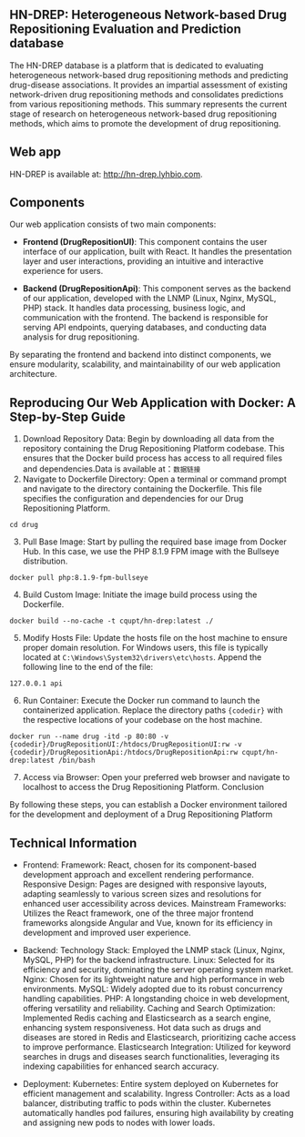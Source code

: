 ## HN-DREP: Heterogeneous Network-based Drug Repositioning Evaluation and Prediction database
The HN-DREP database is a platform that is dedicated to evaluating heterogeneous network-based drug repositioning methods and predicting drug-disease associations. It provides an impartial assessment of existing network-driven drug repositioning methods and consolidates predictions from various repositioning methods. This summary represents the current stage of research on heterogeneous network-based drug repositioning methods, which aims to promote the development of drug repositioning.  
## Web app
HN-DREP is available at: http://hn-drep.lyhbio.com.  
## Components

Our web application consists of two main components:

- **Frontend (DrugRepositionUI)**: This component contains the user interface of our application, built with React. It handles the presentation layer and user interactions, providing an intuitive and interactive experience for users.

- **Backend (DrugRepositionApi)**: This component serves as the backend of our application, developed with the LNMP (Linux, Nginx, MySQL, PHP) stack. It handles data processing, business logic, and communication with the frontend. The backend is responsible for serving API endpoints, querying databases, and conducting data analysis for drug repositioning.

By separating the frontend and backend into distinct components, we ensure modularity, scalability, and maintainability of our web application architecture.

## Reproducing Our Web Application with Docker: A Step-by-Step Guide
1. Download Repository Data: Begin by downloading all data from the repository containing the Drug Repositioning Platform codebase. This ensures that the Docker build process has access to all required files and dependencies.Data is available at：`数据链接`
2. Navigate to Dockerfile Directory: Open a terminal or command prompt and navigate to the directory containing the Dockerfile. This file specifies the configuration and dependencies for our Drug Repositioning Platform.
~~~
cd drug
~~~
3. Pull Base Image: Start by pulling the required base image from Docker Hub. In this case, we use the PHP 8.1.9 FPM image with the Bullseye distribution.
~~~
docker pull php:8.1.9-fpm-bullseye
~~~
4. Build Custom Image: Initiate the image build process using the Dockerfile.
~~~
docker build --no-cache -t cqupt/hn-drep:latest ./
~~~
5. Modify Hosts File: Update the hosts file on the host machine to ensure proper domain resolution. For Windows users, this file is typically located at `C:\Windows\System32\drivers\etc\hosts`. Append the following line to the end of the file:
~~~
127.0.0.1 api
~~~
6. Run Container: Execute the Docker run command to launch the containerized application. Replace the directory paths `{codedir}` with the respective locations of your codebase on the host machine.
~~~
docker run --name drug -itd -p 80:80 -v {codedir}/DrugRepositionUI:/htdocs/DrugRepositionUI:rw -v {codedir}/DrugRepositionApi:/htdocs/DrugRepositionApi:rw cqupt/hn-drep:latest /bin/bash
~~~
7. Access via Browser: Open your preferred web browser and navigate to localhost to access the Drug Repositioning Platform.
Conclusion

By following these steps, you can establish a Docker environment tailored for the development and deployment of a Drug Repositioning Platform
## Technical Information
- Frontend:
Framework: React, chosen for its component-based development approach and excellent rendering performance.
Responsive Design: Pages are designed with responsive layouts, adapting seamlessly to various screen sizes and resolutions for enhanced user accessibility across devices.
Mainstream Frameworks: Utilizes the React framework, one of the three major frontend frameworks alongside Angular and Vue, known for its efficiency in development and improved user experience.  

- Backend:
Technology Stack: Employed the LNMP stack (Linux, Nginx, MySQL, PHP) for the backend infrastructure.
Linux: Selected for its efficiency and security, dominating the server operating system market.
Nginx: Chosen for its lightweight nature and high performance in web environments.
MySQL: Widely adopted due to its robust concurrency handling capabilities.
PHP: A longstanding choice in web development, offering versatility and reliability.
Caching and Search Optimization: Implemented Redis caching and Elasticsearch as a search engine, enhancing system responsiveness. Hot data such as drugs and diseases are stored in Redis and Elasticsearch, prioritizing cache access to improve performance.
Elasticsearch Integration: Utilized for keyword searches in drugs and diseases search functionalities, leveraging its indexing capabilities for enhanced search accuracy.  

- Deployment:
Kubernetes: Entire system deployed on Kubernetes for efficient management and scalability.
Ingress Controller: Acts as a load balancer, distributing traffic to pods within the cluster. Kubernetes automatically handles pod failures, ensuring high availability by creating and assigning new pods to nodes with lower loads.
